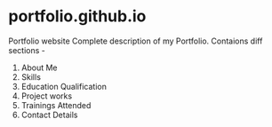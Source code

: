 # portfolio.github.io
Portfolio website
Complete description of my Portfolio.
Contaions diff sections - 
1. About Me
2. Skills
3. Education Qualification
4. Project works
5. Trainings Attended
6. Contact Details
